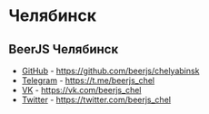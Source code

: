 # Челябинск

## BeerJS Челябинск
- [GitHub](https://github.com/beerjs/chelyabinsk) - https://github.com/beerjs/chelyabinsk
- [Telegram](https://t.me/beerjs_chel) - https://t.me/beerjs_chel
- [VK](https://vk.com/beerjs_chel) - https://vk.com/beerjs_chel
- [Twitter](https://twitter.com/beerjs_chel) - https://twitter.com/beerjs_chel
